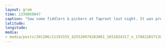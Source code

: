 ```yaml
---
layout: gram
time: 1339869847
caption: "Saw some fiddlers & pickers at Taproot last night. It was pretty cool, I guess."
latitude: 
longitude: 
media:
- media/posts/201206/11191555_425520974283061_1651824317_n_17842265713000351.jpg
---
```

